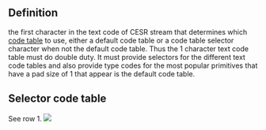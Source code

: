 ## Definition
the first character in the text code of CESR stream that determines which [code table](code-table.md) to use, either a default code table or a code table selector character when not the default code table. Thus the 1 character text code table must do double duty. It must provide selectors for the different text code tables and also provide type codes for the most popular primitives that have a pad size of 1 that appear is the default code table.

## Selector code table
See row 1.
<img src="https://hackmd.io/_uploads/H1LHEQDfj.png" />
